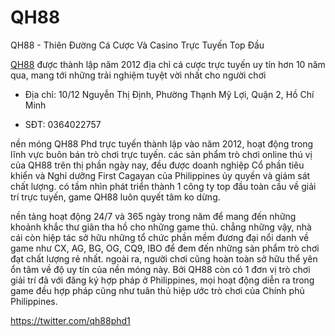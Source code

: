 # QH88

QH88 - Thiên Đường Cá Cược Và Casino Trực Tuyến Top Đầu

[QH88](https://qh88.phd/) được thành lập năm 2012 địa chỉ cá cược trực tuyến uy tín hơn 10 năm qua, mang tới những trải nghiệm tuyệt vời nhất cho người chơi

- Địa chỉ: 10/12 Nguyễn Thị Định, Phường Thạnh Mỹ Lợi, Quận 2, Hồ Chí Minh

- SĐT: 0364022757

nền móng QH88 Phd trực tuyến thành lập vào năm 2012, hoạt động trong lĩnh vực buôn bán trò chơi trực tuyến. các sản phẩm trò chơi online thú vị của QH88 trên thị phần ngày nay, đều được doanh nghiệp Cổ phần tiêu khiển và Nghỉ dưỡng First Cagayan của Philippines ủy quyền và giám sát chất lượng. có tầm nhìn phát triển thành 1 công ty top đầu toàn cầu về giải trí trực tuyến, game QH88 luôn quyết tâm ko dừng.

nền tảng hoạt động 24/7 và 365 ngày trong năm để mang đến những khoảnh khắc thư giãn tha hồ cho những game thủ. chẳng những vậy, nhà cái còn hiệp tác sở hữu những tổ chức phần mềm đương đại nổi danh về game như CX, AG, BG, OG, CQ9, IBO để đem đến những sản phẩm trò chơi đạt chất lượng rẻ nhất. ngoài ra, người chơi cũng hoàn toàn sở hữu thể yên ổn tâm về độ uy tín của nền móng này. Bởi QH88 còn có 1 đơn vị trò chơi giải trí đã với đăng ký hợp pháp ở Philippines, mọi hoạt động diễn ra trong game đều hợp pháp cũng như tuân thủ hiệp ước trò chơi của Chính phủ Philippines.

https://twitter.com/qh88phd1
